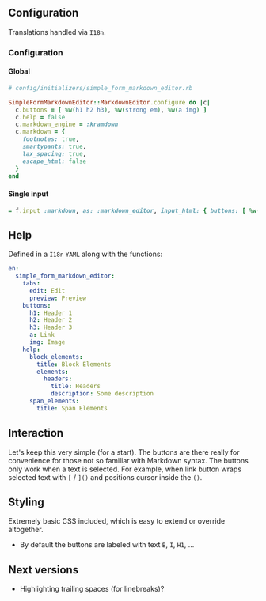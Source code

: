 ## Configuration

Translations handled via `I18n`.

### Configuration

#### Global

```ruby
# config/initializers/simple_form_markdown_editor.rb

SimpleFormMarkdownEditor::MarkdownEditor.configure do |c|
  c.buttons = [ %w(h1 h2 h3), %w(strong em), %w(a img) ]
  c.help = false
  c.markdown_engine = :kramdown
  c.markdown = {
    footnotes: true,
    smartypants: true,
    lax_spacing: true,
    escape_html: false
  }
end
```

#### Single input

```ruby
= f.input :markdown, as: :markdown_editor, input_html: { buttons: [ %w(h1 h2), %w(a img) ], help: true, markdown_engine: :kramdown }
```

## Help

Defined in a `I18n` `YAML` along with the functions:

```YAML
en:
  simple_form_markdown_editor:
    tabs:
      edit: Edit
      preview: Preview
    buttons:
      h1: Header 1
      h2: Header 2
      h3: Header 3
      a: Link
      img: Image
    help:
      block_elements:
        title: Block Elements
        elements:
          headers:
            title: Headers
            description: Some description
      span_elements:
        title: Span Elements
```

## Interaction

Let's keep this very simple (for a start). The buttons are there really for convenience for those not so familiar with Markdown syntax. The buttons only work when a text is selected.
For example, when link button wraps selected text with `[` / `]()` and positions cursor inside the `()`.

## Styling

Extremely basic CSS included, which is easy to extend or override altogether.

* By default the buttons are labeled with text `B`, `I`, `H1`, …

## Next versions

* Highlighting trailing spaces (for linebreaks)?
